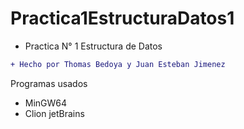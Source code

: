# Practica1EstructuraDatos1

- Practica N° 1 Estructura de Datos 

```diff
+ Hecho por Thomas Bedoya y Juan Esteban Jimenez
```


Programas usados

- MinGW64
- Clion jetBrains


  
